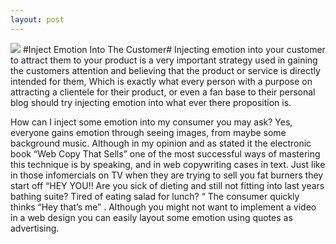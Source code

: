 ```yaml
---
layout: post
---
```

![](http://fc00.deviantart.net/fs71/i/2012/154/4/1/flavour_injection_by_infuzedmedia-d4wydes.jpg)
#Inject Emotion Into The Customer#
Injecting emotion into your customer to attract them to your product is  a very important strategy used in gaining the customers attention and  believing that the product or service is directly intended for them, Which is exactly what every person with a purpose on attracting a clientele for their product, or even a fan base  to their personal blog should try injecting emotion into what ever there proposition is. 

How can I inject some emotion into my consumer you may ask? 
Yes, everyone gains emotion through seeing images, from maybe some background music. Although in my opinion and as stated it the electronic book “Web Copy That Sells” one of the most successful ways of mastering this technique is by speaking, and in web copywriting cases in text. Just like in those infomercials on TV when they are trying to sell you fat burners they start off “HEY YOU!! Are you sick of dieting and still not fitting into last years bathing suite? Tired of eating salad for lunch? “ The consumer quickly thinks “Hey that’s me” . Although you might not want to implement a video in a web design you can easily layout some emotion using quotes as advertising.


